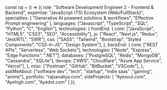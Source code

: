 const raj = () => ({
  role: "Software Development Engineer 2 - Frontend & Backend",
  expertise: "JavaScript (TS) Ecosystem (Web/FullStack)",
  specialties: [
    "Generative AI powered solutions & workflows",
    "Effective Prompt engineering"
  ],
  languages: ["Javascript", "TypeScript", "SQL", "Python", "C", "English"],
  technologies: {
    frontEnd: {
      core: ["JavaScript", "HTML5", "CSS3", "SEO", "Accessibility"],
      js: ["React", "Next.js", "Redux", "Jest/RTL", "SWR"],
      css: ["SASS", "Tailwind", "Bootstrap", "Styled Components", "CSS-in-JS", "Design System"],
    },
    backEnd: {
      core: ["REST APIs", "Serverless", "Web Sockets"],
      technologies: ["Node", "Express", "Edge Functions", ".NET"],
      databases: ["PostgreSQL", "Redis", "MongoDB", "Cassandra", "SQLite"],
      devops: ["AWS", "Cloudflare", "Azure App Service", "Vercel"],
    },
    misc: ["Postman", "GitHub", "BitBucket", "VSCode"],
  },
  askMeAbout: ["software dev", "tech", "startup", "indie saas" ,"gaming", "anime"],
  portfolio: "rajsavaliya.com",
  sideProjects: [
    "Ayesoul.com",
    "Ayehigh.com",
    "Ayedot.com"
  ]
});
